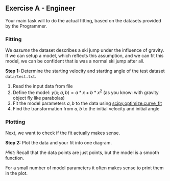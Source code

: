 ## Exercise A - Engineer

Your main task will to do the actual fitting, based on the datasets provided
by the Programmer.

### Fitting

We _assume_ the dataset describes a ski jump under the influence of gravity.
If we can setup a model, which reflects this assumption, and we can fit this model,
we can be confident that is was a normal ski jump after all.

**Step 1:** Determine the starting velocity and starting angle of the test dataset `data/test.txt`.

1. Read the input data from file
1. Define the model: $y(x;a,b) = a*x + b*x^2$ (as you know: with gravity object fly like parabolas)
1. Fit the model parameters $a,b$ to the data using
   [scipy.optimize.curve_fit](https://docs.scipy.org/doc/scipy/reference/generated/scipy.optimize.curve_fit.html#curve-fit)
1. Find the transformation from $a,b$ to the initial velocity and initial angle

### Plotting

Next, we want to check if the fit actually makes sense.

**Step 2:** Plot the data and your fit into one diagram.

_Hint:_ Recall that the data points are just points, but the model is a smooth function.

For a small number of model parameters it often makes sense to print them in the plot.
